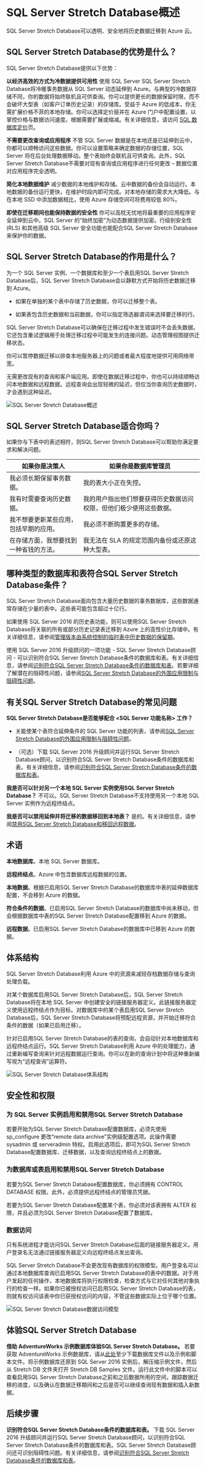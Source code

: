 <properties
	pageTitle="SQL Server Stretch Database概述 | Azure"
	description="了解SQL Server Stretch Database如何透明、安全地将历史数据迁移到 Azure 云。"
	services="sql-server-stretch-database"
	documentationCenter=""
	authors="douglasl"
	manager="jhubbard"
	editor="monicar"/>

<tags
	ms.service="sql-server-stretch-database"
	ms.date="02/26/2016"
	wacn.date="03/10/2016"/>

# SQL Server Stretch Database概述

SQL Server Stretch Database可以透明、安全地将历史数据迁移到 Azure 云。

## SQL Server Stretch Database的优势是什么？
SQL Server Stretch Database提供以下优势：

**以经济高效的方式为冷数据提供可用性**
使用 SQL Server SQL Server Stretch Database将冷暖事务数据从 SQL Server 动态延伸到 Azure。与典型的冷数据存储不同，你的数据将始终联机且可供查询。你可以提供更长的数据保留时限，而不会破坏大型表（如客户订单历史记录）的存储库。受益于 Azure 的低成本，你无需扩展价格不菲的本地存储。你可以选择定价层并在 Azure 门户中配置设置，以掌控价格与数据访问速度。根据需要扩展或缩减。有关详细信息，请访问 [SQL 数据库定价](/home/features/sql-database/#price)页。

**不需要更改查询或应用程序**
不管 SQL Server 数据是在本地还是已延伸到云中，你都可以顺畅访问这些数据。你可以设置策略来确定数据的存储位置，SQL Server 将在后台处理数据移动。整个表始终会联机且可供查询。此外，SQL Server Stretch Database不需要对现有查询或应用程序进行任何更改 – 数据位置对应用程序完全透明。

**简化本地数据维护**
减少数据的本地维护和存储。云中数据的备份会自动运行。本地数据的备份运行更快，在维护时段内即可完成。对本地存储的需求大大降低。与在本地 SSD 中添加数据相比，使用 Azure 存储空间可将费用较低 80%。

**即使在迁移期间也能保持数据的安全性**
你可以高枕无忧地将最重要的应用程序安全延伸到云中。SQL Server 的“始终加密”为动态数据提供加密。行级别安全性 (RLS) 和其他高级 SQL Server 安全功能也能配合SQL Server Stretch Database来保护你的数据。

## SQL Server Stretch Database的作用是什么？
为一个 SQL Server 实例、一个数据库和至少一个表启用SQL Server Stretch Database后，SQL Server Stretch Database会以静默方式开始将历史数据迁移到 Azure。

-   如果在单独的某个表中存储了历史数据，你可以迁移整个表。

-   如果表包含历史数据和当前数据，你可以指定筛选器谓词来选择要迁移的行。

SQL Server Stretch Database可以确保在迁移过程中发生错误时不会丢失数据。它还包含重试逻辑用于处理迁移过程中可能发生的连接问题。动态管理视图提供迁移状态。

你可以暂停数据迁移以排查本地服务器上的问题或者最大程度地提供可用网络带宽。

无需更改现有的查询和客户端应用。即使在数据迁移过程中，你也可以持续顺畅访问本地数据和远程数据。远程查询会出现轻微的延迟，但仅当你查询历史数据时，才会遇到这种延迟。

![SQL Server Stretch Database概述][StretchOverviewImage1]

## SQL Server Stretch Database适合你吗？
如果你与下表中的表述相符，则SQL Server Stretch Database可以帮助你满足要求和解决问题。

|如果你是决策人|如果你是数据库管理员|
|------------------------------|-------------------|
|我必须长期保留事务数据。|我的表大小正在失控。|
|我有时需要查询历史数据。|我的用户指出他们想要获得历史数据访问权限，但他们极少使用这些数据。|
|我不想要更新某些应用，包括早期的应用。|我必须不断购置更多的存储。|
|在存储方面，我想要找到一种省钱的方法。|我无法在 SLA 的规定范围内备份或还原这种大型表。|

## 哪种类型的数据库和表符合SQL Server Stretch Database条件？
SQL Server Stretch Database面向包含大量历史数据的事务数据库，这些数据通常存储在少量的表中。这些表可能包含超过十亿行。

如果使用 SQL Server 2016 的历史表功能，则可以使用SQL Server Stretch Database将关联的所有或部分历史记录表迁移到 Azure 上的高性价比存储中。有关详细信息，请参阅[管理版本由系统控制的临时表中历史数据的保留期](https://msdn.microsoft.com/zh-cn/library/mt637341.aspx)。

使用 SQL Server 2016 升级顾问的一项功能 - SQL Server Stretch Database顾问 - 可以识别符合SQL Server Stretch Database条件的数据库和表。有关详细信息，请参阅[识别符合SQL Server Stretch Database条件的数据库和表](/documentation/articles/sql-server-stretch-database-identify-databases/)。若要详细了解潜在的阻碍性问题，请参阅[SQL Server Stretch Database的外围应用限制与阻碍性问题](/documentation/articles/sql-server-stretch-database-limitations/)。

## <a name="FAQ"></a>有关SQL Server Stretch Database的常见问题
**SQL Server Stretch Database是否能够配合 &lt;SQL Server 功能名称&gt; 工作？**
-   关能使某个表符合延伸条件的 SQL Server 功能的列表，请参阅[SQL Server Stretch Database的外围应用限制与阻碍性问题](/documentation/articles/sql-server-stretch-database-limitations/)。

-   （可选）下载 SQL Server 2016 升级顾问并运行SQL Server Stretch Database顾问，以识别符合SQL Server Stretch Database条件的数据库和表。有关详细信息，请参阅[识别符合SQL Server Stretch Database条件的数据库和表](/documentation/articles/sql-server-stretch-database-identify-databases/)。

**我是否可以针对另一个本地 SQL Server 实例使用SQL Server Stretch Database？**
不可以。SQL Server Stretch Database不支持使用另一个本地 SQL Server 实例作为远程终结点。

**我是否可以禁用延伸并将迁移的数据移回到本地表？**
是的。有关详细信息，请参阅[禁用SQL Server Stretch Database和移回远程数据](/documentation/articles/sql-server-stretch-database-disable/)。

## 术语
**本地数据库**。本地 SQL Server 数据库。

**远程终结点**。Azure 中包含数据库远程数据的位置。

**本地数据**。根据已启用SQL Server Stretch Database的数据库中表的延伸数据库配置，不会移到 Azure 的数据。

**符合条件的数据**。已启用SQL Server Stretch Database的数据库中尚未移动，但会根据数据库中表的SQL Server Stretch Database配置移到 Azure 的数据。

**远程数据**。已启用SQL Server Stretch Database的数据库中已移到 Azure 的数据。

## 体系结构
SQL Server Stretch Database利用 Azure 中的资源来减轻存档数据存储与查询处理负载。

对某个数据库启用SQL Server Stretch Database后，SQL Server Stretch Database将在本地 SQL Server 中创建安全的链接服务器定义。此链接服务器定义使用远程终结点作为目标。对数据库中的某个表启用SQL Server Stretch Database后，SQL Server Stretch Database将预配远程资源，并开始迁移符合条件的数据（如果已启用迁移）。

针对已启用SQL Server Stretch Database的表的查询，会自动针对本地数据库和远程终结点运行。SQL Server Stretch Database利用 Azure 中的处理能力，通过重新编写查询来针对远程数据运行查询。你可以在新的查询计划中将这种重新编写视为“远程查询”运算符。

![SQL Server Stretch Database体系结构][StretchOverviewImage2]

## 安全性和权限

### 为 SQL Server 实例启用和禁用SQL Server Stretch Database
若要开始为SQL Server Stretch Database配置数据库，必须先使用 sp\_configure 更改“remote data archive”实例级配置选项。此操作需要 sysadmin 或 serveradmin 特权。启用此选项后，即可为SQL Server Stretch Database配置数据库、迁移数据，以及查询远程终结点上的数据。

### 为数据库或表启用和禁用SQL Server Stretch Database
若要为SQL Server Stretch Database配置数据库，你必须拥有 CONTROL DATABASE 权限。此外，必须提供远程终结点的管理员凭据。

若要为SQL Server Stretch Database配置某个表，你必须对该表拥有 ALTER 权限，并且必须为SQL Server Stretch Database配置了数据库。

### 数据访问
只有系统进程才能访问SQL Server Stretch Database后面的链接服务器定义。用户登录名无法通过链接服务器定义向远程终结点发出查询。

SQL Server Stretch Database不会更改现有数据库的权限模型。用户登录名可以通过本地数据库查询已启用SQL Server Stretch Database的表中的数据。对于用户发起的任何操作，本地数据库将执行权限检查，检查方式与它对任何其他对象执行的检查一样。如果你已被授权访问已启用SQL Server Stretch Database的表，则就有权访问该表中你已获授权访问的内容，不管这些数据实际上位于哪个位置。

![SQL Server Stretch Database数据访问模型][StretchOverviewImage3]

## 体验SQL Server Stretch Database
**借助 AdventureWorks 示例数据库体验SQL Server Stretch Database。** 若要获取 AdventureWorks 示例数据库，请从[此处](https://www.microsoft.com/download/details.aspx?id=49502)至少下载数据库文件以及示例和脚本文件。将示例数据库还原到 SQL Server 2016 实例后，解压缩示例文件，然后从 Stretch DB 文件夹打开 Stretch DB Samples 文件。运行此文件中的脚本可以查看启用SQL Server Stretch Database之前和之后数据所用的空间，跟踪数据迁移的进度，以及确认在数据迁移期间和之后是否可以继续查询现有数据和插入新数据。

## 后续步骤
**识别符合SQL Server Stretch Database条件的数据库和表。** 下载 SQL Server 2016 升级顾问并运行SQL Server Stretch Database顾问，以识别符合SQL Server Stretch Database条件的数据库和表。SQL Server Stretch Database顾问还可识别阻碍性问题。有关详细信息，请参阅[识别符合SQL Server Stretch Database条件的数据库和表](/documentation/articles/sql-server-stretch-database-identify-databases/)。

<!--Image references-->
[StretchOverviewImage1]: ./media/sql-server-stretch-database-overview/StretchDBOverview.png
[StretchOverviewImage2]: ./media/sql-server-stretch-database-overview/StretchDBOverview1.png
[StretchOverviewImage3]: ./media/sql-server-stretch-database-overview/StretchDBOverview2.png

<!---HONumber=Mooncake_0307_2016-->
